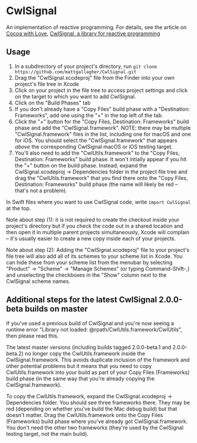 # CwlSignal

An implementation of reactive programming. For details, see the article on [Cocoa with Love](https://cocoawithlove.com), [CwlSignal, a library for reactive programming](https://cocoawithlove.com/blog/cwlsignal.html)

## Usage

1. In a subdirectory of your project's directory, run `git clone https://github.com/mattgallagher/CwlSignal.git`
2. Drag the "CwlSignal.xcodeproj" file from the Finder into your own project's file tree in Xcode
3. Click on your project in the file tree to access project settings and click on the target to which you want to add CwlSignal.
4. Click on the "Build Phases" tab
5. If you don't already have a "Copy Files" build phase with a "Destination: Frameworks", add one using the "+" in the top left of the tab.
6. Click the "+" button for the "Copy Files, Destination: Frameworks" build phase and add the "CwlSignal.framework". NOTE: there may be multiple "CwlSignal.framework" files in the list, including one for macOS and one for iOS. You should select the "CwlSignal.framework" that appears *above* the corresponding CwlSignal macOS or iOS testing target.
7. You'll also need to add the "CwlUtils.framework" to the "Copy Files, Destination: Frameworks" build phase. It won't intially appear if you hit the "+" button on the build phase. Instead, expand the CwlSignal.xcodeproj -> Dependencies folder in the project file tree and drag the "CwlUtils.framework" that you find there onto the "Copy Files, Destination: Frameworks" build phase (the name will likely be red – that's not a problem).

In Swift files where you want to use CwlSignal code, write `import CwlSignal` at the top.

Note about step (1): it is not required to create the checkout inside your project's directory but if you check the code out in a shared location and then open it in multiple parent projects simultaneously, Xcode will complain – it's usually easier to create a new copy inside each of your projects.

Note about step (2): Adding the "CwlSignal.xcodeproj" file to your project's file tree will also add all of its schemes to your scheme list in Xcode. You can hide these from your scheme list from the menubar by selecting "Product" -> "Scheme" -> "Manage Schemes" (or typing Command-Shift-,) and unselecting the checkboxes in the "Show" column next to the CwlSignal scheme names.

## Additional steps for the latest CwlSignal 2.0.0-beta builds on master

If you've used a previous build of CwlSignal and you're now seeing a runtime error "Library not loaded: @rpath/CwlUtils.framework/CwlUtils", then please read this.

The latest master versions (including builds tagged 2.0.0-beta.1 and 2.0.0-beta.2) no longer copy the CwlUtils.framework inside the CwlSignal.framework. This avoids duplicate inclusion of the framework and other potential problems but it means that you need to copy CwlUtils.framework into your build as part of your Copy Files (Frameworks) build phase (in the same way that you're already copying the CwlSignal.framework).

To copy the CwlUtils.framework, expand the CwlSignal.xcodeproj -> Dependencies folder. You should see three frameworks there. They may be red (depending on whether you've build the Mac debug build) but that doesn't matter. Drag the CwlUtils.framework onto the Copy Files (Frameworks) build phase where you've already got CwlSignal.framework. You don't need the other two frameworks (they're used by the CwlSignal testing target, not the main build).
